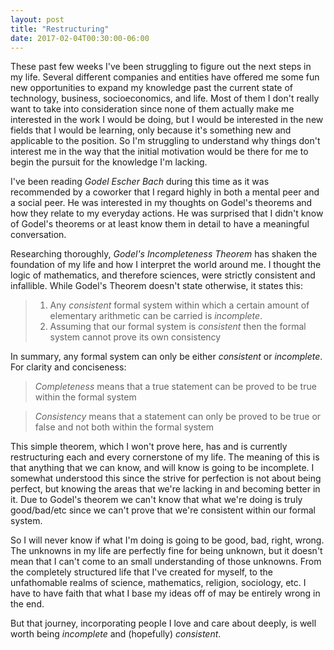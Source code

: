 ```yaml
---
layout: post
title: "Restructuring"
date: 2017-02-04T00:30:00-06:00
---
```


These past few weeks I've been struggling to figure out the next steps in my life. Several different companies and entities have offered me some fun new opportunities to expand my knowledge past the current state of technology, business, socioeconomics, and life. Most of them I don't really want to take into consideration since none of them actually make me interested in the work I would be doing, but I would be interested in the new fields that I would be learning, only because it's something new and applicable to the position. So I'm struggling to understand why things don't interest me in the way that the initial motivation would be there for me to begin the pursuit for the knowledge I'm lacking.

I've been reading _Godel Escher Bach_ during this time as it was recommended by a coworker that I regard highly in both a mental peer and a social peer. He was interested in my thoughts on Godel's theorems and how they relate to my everyday actions. He was surprised that I didn't know of Godel's theorems or at least know them in detail to have a meaningful conversation.

Researching thoroughly, _Godel's Incompleteness Theorem_ has shaken the foundation of my life and how I interpret the world around me. I thought the logic of mathematics, and therefore sciences, were strictly consistent and infallible. While Godel's Theorem doesn't state otherwise, it states this:

> 1. Any _consistent_ formal system within which a certain amount of elementary arithmetic can be carried is _incomplete_.
> 2. Assuming that our formal system is _consistent_ then the formal system cannot prove its own consistency

In summary, any formal system can only be either _consistent_ or _incomplete_. For clarity and conciseness:

> _Completeness_ means that a true statement can be proved to be true within the formal system

> _Consistency_ means that a statement can only be proved to be true or false and not both within the formal system

This simple theorem, which I won't prove here, has and is currently restructuring each and every cornerstone of my life. The meaning of this is that anything that we can know, and will know is going to be incomplete. I somewhat understood this since the strive for perfection is not about being perfect, but knowing the areas that we're lacking in and becoming better in it. Due to Godel's theorem we can't know that what we're doing is truly good/bad/etc since we can't prove that we're consistent within our formal system.

So I will never know if what I'm doing is going to be good, bad, right, wrong. The unknowns in my life are perfectly fine for being unknown, but it doesn't mean that I can't come to an small understanding of those unknowns. From the completely  structured life that I've created for myself, to the unfathomable realms of science, mathematics, religion, sociology, etc. I have to have faith that what I base my ideas off of may be entirely wrong in the end.

But that journey, incorporating people I love and care about deeply, is well worth being _incomplete_ and (hopefully) _consistent_.